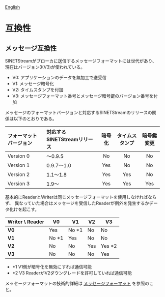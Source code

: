<!--
Copyright (C) 2023 National Institute of Informatics

Licensed to the Apache Software Foundation (ASF) under one
or more contributor license agreements.  See the NOTICE file
distributed with this work for additional information
regarding copyright ownership.  The ASF licenses this file
to you under the Apache License, Version 2.0 (the
"License"); you may not use this file except in compliance
with the License.  You may obtain a copy of the License at

  http://www.apache.org/licenses/LICENSE-2.0

Unless required by applicable law or agreed to in writing,
software distributed under the License is distributed on an
"AS IS" BASIS, WITHOUT WARRANTIES OR CONDITIONS OF ANY
KIND, either express or implied.  See the License for the
specific language governing permissions and limitations
under the License.
-->

[English](https://translate.google.com/translate?hl=en&sl=ja&tl=en&u=https://nii-gakunin-cloud.github.io/sinetstream/docs/userguide/compat.html "google translate")

# 互換性

## メッセージ互換性

SINETStreamがブローカに送信するメッセージフォーマットには世代があり、現在はバージョン3(V3)が使われている。

* V0: アプリケーションのデータを無加工で送受信
* V1: メッセージ暗号化
* V2: タイムスタンプを付加
* V3: メッセージフォーマット番号とメッセージ暗号鍵のバージョン番号を付加

メッセージのフォーマットバージョンと対応するSINETStreamのリリースの関係は以下のとおりである。

| フォーマットバージョン | 対応するSINETStreamリリース | 暗号化 | タイムスタンプ | 暗号鍵変更 |
|:--- |:--- |:--:|:--:|:--:|
| Version 0 | 〜0.9.5 | No | No | No |
| Version 1 | 0.9.7〜1.0 | Yes | No | No |
| Version 2 | 1.1〜1.8 | Yes | Yes | No |
| Version 3 | 1.9〜 | Yes | Yes | Yes |

基本的にReaderとWriterは同じメッセージフォーマットを使用しなければならず、
異なっていた場合はメッセージを受信したReaderが例外を発生するかデータ化けを起こす。

| Writer \ Reader | V0    | V1    | V2  | V3     |
| --------------- | ---   | ---   | --- | ---    |
| **V0**          | Yes   | No *1 | No  | No     |
| **V1**          | No *1 | Yes   | No  | No     |
| **V2**          | No    | No    | Yes | Yes *2 |
| **V3**          | No    | No    | No  | Yes    |

- *1 V1側が暗号化を無効にすれば通信可能
- *2 V3 ReaderがV2ダウングレードを許可していれば通信可能

<!---
SINETStream 1.7以降ではデータ無加工を意味する `user_data_only: true` パラメータを指定できるため、
V0としてふるまう。
--->

メッセージフォーマットの技術的詳細は
[メッセージフォーマット](../developer_guide/message_format.md)
を参照のこと。


<!---
## API互換性
--->
